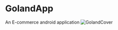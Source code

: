 # GolandApp
An E-commerce android application
![GolandCover](https://github.com/MustafaElgendy/GolandApp/assets/49105493/d30f2793-7628-4154-880b-1782445323b3)

